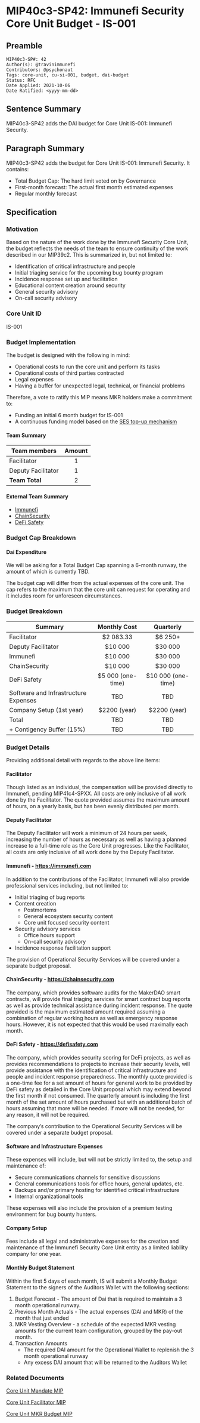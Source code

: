 # MIP40c3-SP42: Immunefi Security Core Unit Budget - IS-001

## Preamble  

```
MIP40c3-SP#: 42
Author(s): @travinimmunefi
Contributors: @psychonaut
Tags: core-unit, cu-si-001, budget, dai-budget
Status: RFC
Date Applied: 2021-10-06
Date Ratified: <yyyy-mm-dd>
```

## Sentence Summary

MIP40c3-SP42 adds the DAI budget for Core Unit IS-001: Immunefi Security.

## Paragraph Summary

MIP40c3-SP42 adds the budget for Core Unit IS-001: Immunefi Security. It contains:

* Total Budget Cap: The hard limit voted on by Governance
* First-month forecast: The actual first month estimated expenses
* Regular monthly forecast

## Specification

### Motivation

Based on the nature of the work done by the Immunefi Security Core Unit, the budget reflects the needs of the team to ensure continuity of the work described in our MIP39c2. This is summarized in, but not limited to:

* Identification of critical infrastructure and people
* Initial triaging service for the upcoming bug bounty program
* Incidence response set up and facilitation 
* Educational content creation around security
* General security advisory 
* On-call security advisory

### Core Unit ID

IS-001

###  Budget Implementation

The budget is designed with the following in mind:

* Operational costs to run the core unit and perform its tasks 
* Operational costs of third parties contracted
* Legal expenses
* Having a buffer for unexpected legal, technical, or financial problems

Therefore, a vote to ratify this MIP means MKR holders make a commitment to:

* Funding an initial 6 month budget for IS-001
* A continuous funding model based on the [SES top-up mechanism](https://forum.makerdao.com/t/mip40c3-sp10-modify-core-unit-budget-ses-001/7369)

#### Team Summary

Team members | Amount
---- | :----:
Facilitator | 1
Deputy Facilitator | 1
**Team Total** | 2

#### External Team Summary

- [Immunefi](https://immunefi.com)
- [ChainSecurity](https://chainsecurity.com)
- [DeFi Safety](https://defisafety.com)

### Budget Cap Breakdown

#### Dai Expenditure

We will be asking for a Total Budget Cap spanning a 6-month runway, the amount of which is currently TBD. 

The budget cap will differ from the actual expenses of the core unit. The cap refers to the maximum that the core unit can request for operating and it includes room for unforeseen circumstances.

### Budget Breakdown

|Summary|Monthly Cost|Quarterly|
|------|:--------:|:------:|
|Facilitator|$2 083.33|$6 250+|
|Deputy Facilitator |$10 000 | $30 000|
|Immunefi| $10 000 |$30 000|
|ChainSecurity|$10 000|$30 000|
|DeFi Safety|$5 000 (one-time)|$10 000 (one-time)|
|Software and Infrastructure Expenses |TBD|TBD|
|Company Setup (1st year)| $2200 (year)|$2200 (year)|
|Total|TBD |TBD|
|+ Contigency Buffer (15%)|TBD|TBD|

### Budget Details

Providing additional detail with regards to the above line items:

#### Facilitator

Though listed as an individual, the compensation will be provided directly to Immunefi, pending MIP41c4-SPXX. All costs are only inclusive of all work done by the Facilitator. The quote provided assumes the maximum amount of hours, on a yearly basis, but has been evenly distributed per month.

#### Deputy Facilitator

The Deputy Facilitator will work a minimum of 24 hours per week, increasing the number of hours as necessary as well as having a planned increase to a full-time role as the Core Unit progresses. Like the Facilitator, all costs are only inclusive of all work done by the Deputy Facilitator.

#### Immunefi - <https://immunefi.com>

In addition to the contributions of the Facilitator, Immunefi will also provide professional services including, but not limited to:

* Initial triaging of bug reports
* Content creation
   * Postmortems
   * General ecosystem security content
   * Core unit focused security content
* Security advisory services
   * Office hours support 
   * On-call security advisory
* Incidence response facilitation support

The provision of Operational Security Services will be covered under a separate budget proposal. 

#### ChainSecurity - <https://chainsecurity.com>

The company, which provides software audits for the MakerDAO smart contracts, will provide final triaging services for smart contract bug reports as well as provide technical assistance during incident response. The quote provided is the maximum estimated amount required assuming a combination of regular working hours as well as emergency response hours. However, it is not expected that this would be used maximally each month.

#### DeFi Safety - <https://defisafety.com> 

The company, which provides security scoring for DeFi projects, as well as provides recommendations to projects to increase their security levels, will provide assistance with the identification of critical infrastructure and people and incident response preparedness. The monthly quote provided is a one-time fee for a set amount of hours for general work to be provided by DeFi safety as detailed in the Core Unit proposal which may extend beyond the first month if not consumed. The quarterly amount is including the first month of the set amount of hours purchased but with an additional batch of hours assuming that more will be needed. If more will not be needed, for any reason, it will not be required.

The company’s contribution to the Operational Security Services will be covered under a separate budget proposal. 

#### Software and Infrastructure Expenses

These expenses will include, but will not be strictly limited to, the setup and maintenance of:

* Secure communications channels for sensitive discussions
* General communications tools for office hours, general updates, etc. 
* Backups and/or primary hosting for identified critical infrastructure
* Internal organizational tools

These expenses will also include the provision of a premium testing environment for bug bounty hunters. 

#### Company Setup

Fees include all legal and administrative expenses for the creation and maintenance of the Immunefi Security Core Unit entity as a limited liability company for one year.

#### Monthly Budget Statement

Within the first 5 days of each month, IS will submit a Monthly Budget Statement to the signers of the Auditors Wallet with the following sections:

1. Budget Forecast - The amount of Dai that is required to maintain a 3 month operational runway.
2. Previous Month Actuals - The actual expenses (DAI and MKR) of the month that just ended
3. MKR Vesting Overview - a schedule of the expected MKR vesting amounts for the current team configuration, grouped by the pay-out month.
4. Transaction Amounts
   * The required DAI amount for the Operational Wallet to replenish the 3 month operational runway
   * Any excess DAI amount that will be returned to the Auditors Wallet

### Related Documents

[Core Unit Mandate MIP](https://forum.makerdao.com/t/mip39c2-sp-adding-immunefi-security-core-unit-is-001/10810/2)

[Core Unit Facilitator MIP](https://forum.makerdao.com/t/mip41c4-sp-immunefi-security-core-unit-facilitator-onboarding-is-001/10812)

[Core Unit MKR Budget MIP](https://forum.makerdao.com/t/mip40c3-sp-immunefi-core-unit-mkr-budget-is-001/10814)